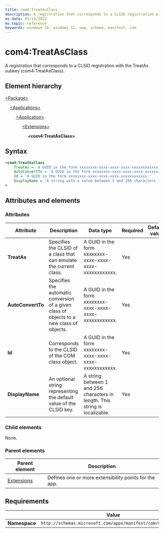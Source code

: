 ```yaml
---
title: com4:TreatAsClass
description: A registration that corresponds to a CLSID registration with the TreatAs subkey (com4:TreatAsClass).
ms.date: 03/13/2022
ms.topic: reference
keywords: windows 10, windows 11, uwp, schema, manifest, com
---
```


# com4:TreatAsClass

A registration that corresponds to a CLSID registration with the TreatAs subkey (com4:TreatAsClass).

## Element hierarchy

[\<Package\>](element-package.md)

&nbsp;&nbsp;&nbsp;&nbsp;[\<Applications\>](element-applications.md)

&nbsp;&nbsp;&nbsp;&nbsp; &nbsp;&nbsp;&nbsp;&nbsp;[\<Application\>](element-application.md)

&nbsp;&nbsp;&nbsp;&nbsp; &nbsp;&nbsp;&nbsp;&nbsp; &nbsp;&nbsp;&nbsp;&nbsp;[\<Extensions\>](element-1-extensions.md)

&nbsp;&nbsp;&nbsp;&nbsp; &nbsp;&nbsp;&nbsp;&nbsp; &nbsp;&nbsp;&nbsp;&nbsp; &nbsp;&nbsp;&nbsp;&nbsp;**\<com4:TreatAsClass\>**

## Syntax

```xml
<com4:TreatAsClass
    TreatAs = 'A GUID in the form xxxxxxxx-xxxx-xxxx-xxxx-xxxxxxxxxxxx.'
    AutoConvertTo = 'A GUID in the form xxxxxxxx-xxxx-xxxx-xxxx-xxxxxxxxxxxx.'
    Id = 'A GUID in the form xxxxxxxx-xxxx-xxxx-xxxx-xxxxxxxxxxxx.'
    DisplayName = 'A string with a value between 1 and 256 characters in length. This string is localizable.'
>
```

## Attributes and elements

### Attributes

| Attribute | Description | Data type | Required | Default value |
|-|-|-|-|-|
| **TreatAs** | Specifies the CLSID of a class that can emulate the current class. | A GUID in the form xxxxxxxx-xxxx-xxxx-xxxx-xxxxxxxxxxxx. | Yes |  |
| **AutoConvertTo** | Specifies the automatic conversion of a given class of objects to a new class of objects. | A GUID in the form xxxxxxxx-xxxx-xxxx-xxxx-xxxxxxxxxxxx. | Yes |  |
| **Id** | Corresponds to the CLSID of the COM class object.  | A GUID in the form xxxxxxxx-xxxx-xxxx-xxxx-xxxxxxxxxxxx. | Yes |  |
| **DisplayName** |  An optional string representing the default value of the CLSID key. | A string between 1 and 256 characters in length. This string is localizable. | Yes |  |

### Child elements

None.

### Parent elements

| Parent element | Description |
|-|-|
| [Extensions](element-1-extensions.md) | Defines one or more extensibility points for the app. |

## Requirements

|   | Value  |
|--|--|
| **Namespace** | `http://schemas.microsoft.com/appx/manifest/com/windows10/4` |
